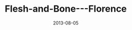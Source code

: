 ---
layout: music 
title: "Flesh-and-Bone---Florence"
series: "God Is ____"
date: 2013-08-05 
description: "Terry Phillips talks about how Jesus is God in flesh and blood."
audio: "http://www.crossroads.net/players/media/hq/god_is_04_fl.mp3"
audio-duration: "39:11"
---